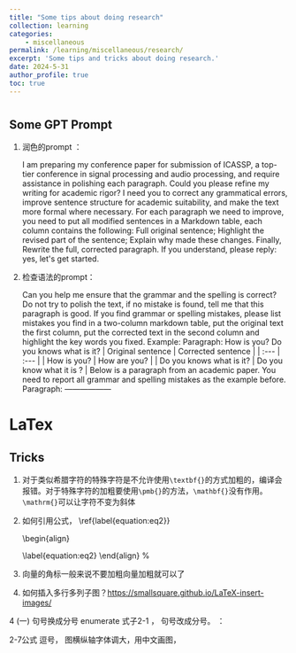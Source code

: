```yaml
---
title: "Some tips about doing research"
collection: learning
categories:
    - miscellaneous
permalink: /learning/miscellaneous/research/
excerpt: 'Some tips and tricks about doing research.'
date: 2024-5-31
author_profile: true
toc: true
---
```


#
## Some GPT Prompt
1. 润色的prompt ：
    
    I am preparing my conference paper for submission of ICASSP, a top-tier conference in signal processing and audio processing, and require assistance in polishing each paragraph. Could you please refine my writing for academic rigor? I need you to correct any grammatical errors, improve sentence structure for academic suitability, and make the text more formal where necessary. For each paragraph we need to improve, you need to put all modified sentences in a Markdown table, each column contains the following: Full original sentence; Highlight the revised part of the sentence; Explain why made these changes. Finally, Rewrite the full, corrected paragraph. If you understand, please reply: yes, let's get started.

2. 检查语法的prompt：
    
    Can you help me ensure that the grammar and the spelling is correct? Do not try to polish the text, if no mistake is found, tell me that this paragraph is good. If you find grammar or spelling mistakes, please list mistakes you find in a two-column markdown table, put the original text the first column, put the corrected text in the second column and highlight the key words you fixed. Example: Paragraph: How is you? Do you knows what is it? | Original sentence | Corrected sentence | | :--- | :--- | | How is you? | How are you? | | Do you knows what is it? | Do you know what it is ? | Below is a paragraph from an academic paper. You need to report all grammar and spelling mistakes as the example before. Paragraph: ——————


# LaTex
## Tricks
1. 对于类似希腊字符的特殊字符是不允许使用`\textbf{}`的方式加粗的，编译会报错。对于特殊字符的加粗要使用`\pmb{}`的方法，`\mathbf{}`没有作用。`\mathrm{}`可以让字符不变为斜体
2. 如何引用公式， 
    \ref{label{equation:eq2}}
    
    \begin{align}
    
    \label{equation:eq2}
    \end{align}
    %
    
3. 向量的角标一般来说不要加粗向量加粗就可以了
4. 如何插入多行多列子图？https://smallsquare.github.io/LaTeX-insert-images/



 
4 (一) 句号换成分号 enumerate
式子2-1  ， 句号改成分号。 ：

2-7公式 逗号，
图横纵轴字体调大，用中文画图，
